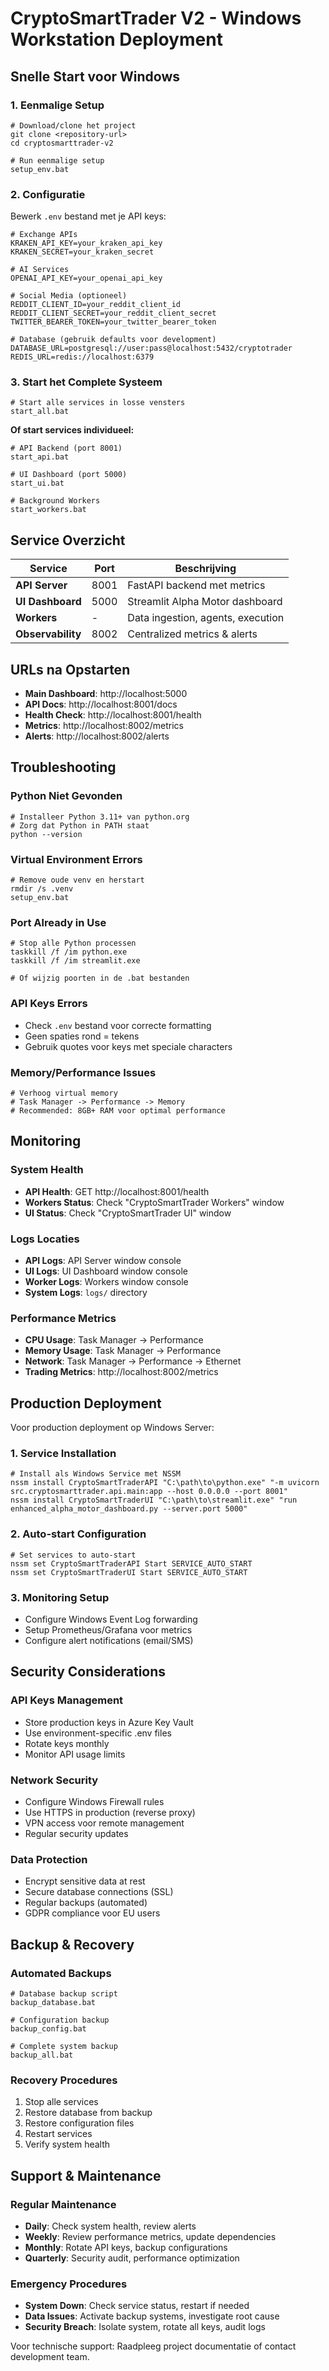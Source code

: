# CryptoSmartTrader V2 - Windows Workstation Deployment

## Snelle Start voor Windows

### 1. Eenmalige Setup

```batch
# Download/clone het project
git clone <repository-url>
cd cryptosmarttrader-v2

# Run eenmalige setup
setup_env.bat
```

### 2. Configuratie

Bewerk `.env` bestand met je API keys:

```env
# Exchange APIs
KRAKEN_API_KEY=your_kraken_api_key
KRAKEN_SECRET=your_kraken_secret

# AI Services  
OPENAI_API_KEY=your_openai_api_key

# Social Media (optioneel)
REDDIT_CLIENT_ID=your_reddit_client_id
REDDIT_CLIENT_SECRET=your_reddit_client_secret
TWITTER_BEARER_TOKEN=your_twitter_bearer_token

# Database (gebruik defaults voor development)
DATABASE_URL=postgresql://user:pass@localhost:5432/cryptotrader
REDIS_URL=redis://localhost:6379
```

### 3. Start het Complete Systeem

```batch
# Start alle services in losse vensters
start_all.bat
```

**Of start services individueel:**

```batch
# API Backend (port 8001)
start_api.bat

# UI Dashboard (port 5000)  
start_ui.bat

# Background Workers
start_workers.bat
```

## Service Overzicht

| Service | Port | Beschrijving |
|---------|------|--------------|
| **API Server** | 8001 | FastAPI backend met metrics |
| **UI Dashboard** | 5000 | Streamlit Alpha Motor dashboard |
| **Workers** | - | Data ingestion, agents, execution |
| **Observability** | 8002 | Centralized metrics & alerts |

## URLs na Opstarten

- **Main Dashboard**: http://localhost:5000
- **API Docs**: http://localhost:8001/docs
- **Health Check**: http://localhost:8001/health
- **Metrics**: http://localhost:8002/metrics
- **Alerts**: http://localhost:8002/alerts

## Troubleshooting

### Python Niet Gevonden
```batch
# Installeer Python 3.11+ van python.org
# Zorg dat Python in PATH staat
python --version
```

### Virtual Environment Errors
```batch
# Remove oude venv en herstart
rmdir /s .venv
setup_env.bat
```

### Port Already in Use
```batch
# Stop alle Python processen
taskkill /f /im python.exe
taskkill /f /im streamlit.exe

# Of wijzig poorten in de .bat bestanden
```

### API Keys Errors
- Check `.env` bestand voor correcte formatting
- Geen spaties rond = tekens
- Gebruik quotes voor keys met speciale characters

### Memory/Performance Issues
```batch
# Verhoog virtual memory
# Task Manager -> Performance -> Memory
# Recommended: 8GB+ RAM voor optimal performance
```

## Monitoring

### System Health
- **API Health**: GET http://localhost:8001/health
- **Workers Status**: Check "CryptoSmartTrader Workers" window
- **UI Status**: Check "CryptoSmartTrader UI" window

### Logs Locaties
- **API Logs**: API Server window console
- **UI Logs**: UI Dashboard window console  
- **Worker Logs**: Workers window console
- **System Logs**: `logs/` directory

### Performance Metrics
- **CPU Usage**: Task Manager -> Performance
- **Memory Usage**: Task Manager -> Performance  
- **Network**: Task Manager -> Performance -> Ethernet
- **Trading Metrics**: http://localhost:8002/metrics

## Production Deployment

Voor production deployment op Windows Server:

### 1. Service Installation
```batch
# Install als Windows Service met NSSM
nssm install CryptoSmartTraderAPI "C:\path\to\python.exe" "-m uvicorn src.cryptosmarttrader.api.main:app --host 0.0.0.0 --port 8001"
nssm install CryptoSmartTraderUI "C:\path\to\streamlit.exe" "run enhanced_alpha_motor_dashboard.py --server.port 5000"
```

### 2. Auto-start Configuration
```batch
# Set services to auto-start
nssm set CryptoSmartTraderAPI Start SERVICE_AUTO_START
nssm set CryptoSmartTraderUI Start SERVICE_AUTO_START
```

### 3. Monitoring Setup
- Configure Windows Event Log forwarding
- Setup Prometheus/Grafana voor metrics
- Configure alert notifications (email/SMS)

## Security Considerations

### API Keys Management
- Store production keys in Azure Key Vault
- Use environment-specific .env files
- Rotate keys monthly
- Monitor API usage limits

### Network Security
- Configure Windows Firewall rules
- Use HTTPS in production (reverse proxy)
- VPN access voor remote management
- Regular security updates

### Data Protection
- Encrypt sensitive data at rest
- Secure database connections (SSL)
- Regular backups (automated)
- GDPR compliance voor EU users

## Backup & Recovery

### Automated Backups
```batch
# Database backup script
backup_database.bat

# Configuration backup
backup_config.bat

# Complete system backup
backup_all.bat
```

### Recovery Procedures
1. Stop alle services
2. Restore database from backup
3. Restore configuration files
4. Restart services
5. Verify system health

## Support & Maintenance

### Regular Maintenance
- **Daily**: Check system health, review alerts
- **Weekly**: Review performance metrics, update dependencies
- **Monthly**: Rotate API keys, backup configurations
- **Quarterly**: Security audit, performance optimization

### Emergency Procedures
- **System Down**: Check service status, restart if needed
- **Data Issues**: Activate backup systems, investigate root cause
- **Security Breach**: Isolate system, rotate all keys, audit logs

Voor technische support: Raadpleeg project documentatie of contact development team.